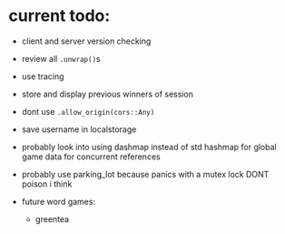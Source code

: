 # current todo:

-   client and server version checking

-   review all `.unwrap()`s

-   use tracing

-   store and display previous winners of session

-   dont use `.allow_origin(cors::Any)`

-   save username in localstorage

-   probably look into using dashmap instead of std hashmap for global game data for concurrent references

-   probably use parking_lot because panics with a mutex lock DONT poison i think

-   future word games:
    -   greentea
